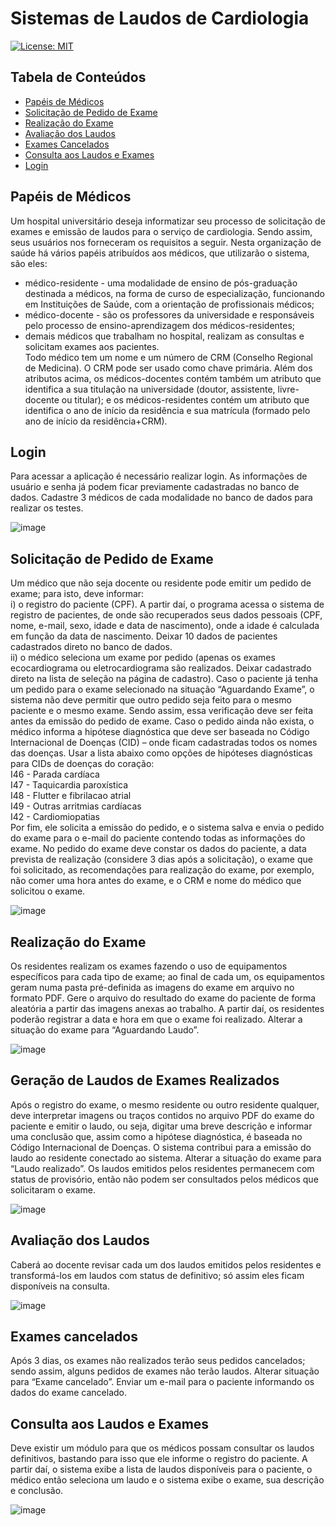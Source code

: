# Sistemas de Laudos de Cardiologia

[![License: MIT](https://img.shields.io/badge/License-MIT-blue.svg)](LICENSE.md)

## Tabela de Conteúdos
- [Papéis de Médicos](#papéis-de-médicos)
- [Solicitação de Pedido de Exame](#solicitação-de-pedido-de-exame)
- [Realização do Exame](#realização-do-exame)
- [Avaliação dos Laudos](#avaliação-dos-laudos)
- [Exames Cancelados](#exames-cancelados)
- [Consulta aos Laudos e Exames](#consulta-aos-laudos-e-exames)
- [Login](#login)

## Papéis de Médicos
Um hospital universitário deseja informatizar seu processo de solicitação de exames e emissão de laudos para o serviço de cardiologia. Sendo assim, seus usuários nos forneceram os requisitos a seguir.
Nesta organização de saúde há vários papéis atribuídos aos médicos, que utilizarão o sistema, são eles:
- médico-residente - uma modalidade de ensino de pós-graduação destinada a médicos, na forma de curso de especialização, funcionando em Instituições de Saúde, com a orientação de profissionais médicos;
- médico-docente - são os professores da universidade e responsáveis pelo processo de ensino-aprendizagem dos médicos-residentes;
- demais médicos que trabalham no hospital, realizam as consultas e solicitam exames aos pacientes.
<br>Todo médico tem um nome e um número de CRM (Conselho Regional de Medicina). O CRM pode ser usado como chave primária.
Além dos atributos acima, os médicos-docentes contém também um atributo que identifica a sua titulação na universidade (doutor, assistente, livre-docente ou titular); e os médicos-residentes contém um atributo que identifica o ano de início da residência e sua matrícula (formado pelo ano de início da residência+CRM).

## Login
Para acessar a aplicação é necessário realizar login. As informações de usuário e senha já podem ficar previamente cadastradas no banco de dados. Cadastre 3 médicos de cada modalidade no banco de dados para realizar os testes.

![image](https://github.com/YuryOAraujo/TP1-DesenvolvimentoDeAplicacoesWeb/assets/127779626/701587f9-af83-4ecf-96d0-5a82ac69b81a)

## Solicitação de Pedido de Exame
Um médico que não seja docente ou residente pode emitir um pedido de exame; para isto, deve informar:
<br>i) o registro do paciente (CPF). A partir daí, o programa acessa o sistema de registro de pacientes, de onde são recuperados seus dados pessoais (CPF, nome, e-mail, sexo, idade e data de nascimento), onde a idade é calculada em função da data de nascimento. Deixar 10 dados de pacientes cadastrados direto no banco de dados.
<br>ii) o médico seleciona um exame por pedido (apenas os exames ecocardiograma ou eletrocardiograma são realizados. Deixar cadastrado direto na lista de seleção na página de cadastro).
Caso o paciente já tenha um pedido para o exame selecionado na situação “Aguardando Exame”, o sistema não deve permitir que outro pedido seja feito para o mesmo paciente e o mesmo exame.
Sendo assim, essa verificação deve ser feita antes da emissão do pedido de exame.
Caso o pedido ainda não exista, o médico informa a hipótese diagnóstica que deve ser baseada no Código Internacional de Doenças (CID) – onde ficam cadastradas todos os nomes das doenças.
Usar a lista abaixo como opções de hipóteses diagnósticas para CIDs de doenças do coração:
<br>I46 - Parada cardíaca
<br>I47 - Taquicardia paroxística
<br>I48 - Flutter e fibrilacao atrial
<br>I49 - Outras arritmias cardíacas
<br>I42 - Cardiomiopatias
<br>Por fim, ele solicita a emissão do pedido, e o sistema salva e envia o pedido do exame para o e-mail do paciente contendo todas as informações do exame.
No pedido do exame deve constar os dados do paciente, a data prevista de realização (considere 3 dias após a solicitação), o exame que foi solicitado, as recomendações para realização do exame, por exemplo, não comer uma hora antes do exame, e o CRM e nome do médico que solicitou o exame.

![image](https://github.com/YuryOAraujo/TP1-DesenvolvimentoDeAplicacoesWeb/assets/127779626/c8b4729a-df3b-41d0-a82d-27b684bc463b)

## Realização do Exame
Os residentes realizam os exames fazendo o uso de equipamentos específicos para cada tipo de exame; ao final de cada um, os equipamentos geram numa pasta pré-definida as imagens do exame em arquivo no formato PDF. Gere o arquivo do resultado do exame do paciente de forma aleatória a partir das imagens anexas ao trabalho.
A partir daí, os residentes poderão registrar a data e hora em que o exame foi realizado. Alterar a situação do exame para “Aguardando Laudo”.

![image](https://github.com/YuryOAraujo/TP1-DesenvolvimentoDeAplicacoesWeb/assets/127779626/b4333e1b-d4e8-4025-80fe-73c61ee0f93d)

## Geração de Laudos de Exames Realizados
Após o registro do exame, o mesmo residente ou outro residente qualquer, deve interpretar imagens ou traços contidos no arquivo PDF do exame do paciente e emitir o laudo, ou seja, digitar uma breve descrição e informar uma conclusão que, assim como a hipótese diagnóstica, é baseada no Código Internacional de Doenças. O sistema contribui para a emissão do laudo ao residente conectado ao sistema. Alterar a situação do exame para “Laudo realizado”.
Os laudos emitidos pelos residentes permanecem com status de provisório, então não podem ser consultados pelos médicos que solicitaram o exame.

![image](https://github.com/YuryOAraujo/TP1-DesenvolvimentoDeAplicacoesWeb/assets/127779626/99433855-b066-4299-82d9-1c4d01afcd3d)

## Avaliação dos Laudos
Caberá ao docente revisar cada um dos laudos emitidos pelos residentes e transformá-los em laudos com status de definitivo; só assim eles ficam disponíveis na consulta.

![image](https://github.com/YuryOAraujo/TP1-DesenvolvimentoDeAplicacoesWeb/assets/127779626/e648eb6a-622e-40bb-99c2-4520524b35f3)

## Exames cancelados
Após 3 dias, os exames não realizados terão seus pedidos cancelados; sendo assim, alguns pedidos de exames não terão laudos. Alterar situação para “Exame cancelado”. Enviar um e-mail para o paciente informando os dados do exame cancelado.

## Consulta aos Laudos e Exames
Deve existir um módulo para que os médicos possam consultar os laudos definitivos, bastando para isso que ele informe o registro do paciente. A partir daí, o sistema exibe a lista de laudos disponíveis para o paciente, o médico então seleciona um laudo e o sistema exibe o exame, sua descrição e conclusão.

![image](https://github.com/YuryOAraujo/TP1-DesenvolvimentoDeAplicacoesWeb/assets/127779626/9b33e0f8-e99a-47f6-94d9-a941c28dadf9)

